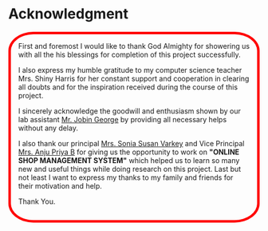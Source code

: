 # Acknowledgment
<div class="main"style="border: solid red 5px; border-radius:10%; padding:15px">
First and foremost I would like to thank God Almighty for showering us with all the his blessings for completion of this project successfully.

I also express my humble gratitude to my computer science teacher Mrs. Shiny Harris for her constant support and cooperation in clearing all doubts and for the inspiration received during the course of this project.

I sincerely acknowledge the goodwill and enthusiasm shown by our lab assistant <u>Mr. Jobin George</u> by providing all necessary helps without any delay.

I also thank our principal <u>Mrs. Sonia Susan Varkey</u> and Vice Principal <u>Mrs. Anju Priya B</u> for giving us the opportunity to work on <b>"ONLINE SHOP MANAGEMENT SYSTEM"</b> which helped us to learn so many new and useful things while doing research on this project. Last but not least I want to express my thanks to my family and friends for their motivation and help.

Thank You.

</div>